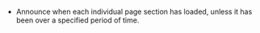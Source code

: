 - Announce when each individual page section has loaded, unless it has been over a specified period of time.
